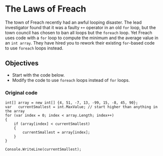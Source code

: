 # The Laws of Freach

The town of Freach recently had an awful looping disaster. The lead investigator found that it was a faulty `++` operator in an old `for` loop, but the town council has chosen to ban all loops but the `foreach` loop. Yet Freach uses code with a `for` loop to compute the minimum and the average value in an `int array`. They have hired you to rework their existing `for`-based code to use `foreach` loops instead.

## Objectives

- Start with the code below.
- Modify the code to use `foreach` loops instead of `for` loops.

### Original code

    int[] array = new int[] {4, 51, -7, 13, -99, 15, -8, 45, 90};
    var   currentSmallest = int.MaxValue; // start higher than anything in the array
    for (var index = 0; index < array.Length; index++)
    {
        if (array[index] < currentSmallest)
        {
            currentSmallest = array[index];
        }
    }

    Console.WriteLine(currentSmallest);
